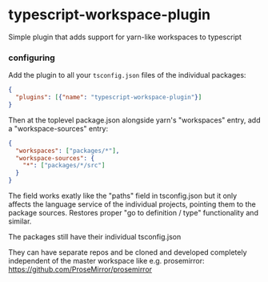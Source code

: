 # typescript-workspace-plugin

Simple plugin that adds support for yarn-like workspaces to typescript

### configuring

Add the plugin to all your `tsconfig.json` files of the individual packages:

```json
{
  "plugins": [{"name": "typescript-workspace-plugin"}]
}
```

Then at the toplevel package.json alongside yarn's "workspaces" entry, add a "workspace-sources"
entry:

```json
{
  "workspaces": ["packages/*"],
  "workspace-sources": {
    "*": ["packages/*/src"]
  }
}
```

The field works exatly like the "paths" field in tsconfig.json but it only affects the language
service of the individual projects, pointing them to the package sources. Restores proper
"go to definition / type" functionality and similar.

The packages still have their individual tsconfig.json

They can have separate repos and be cloned and developed completely independent of the master
workspace like e.g. prosemirror: https://github.com/ProseMirror/prosemirror